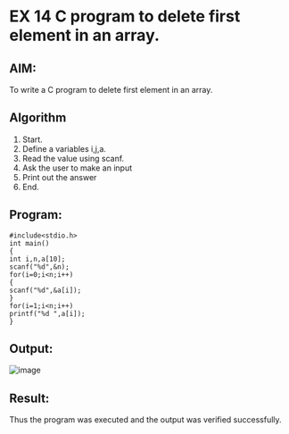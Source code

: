 # EX 14 C program to delete first element in an array.

## AIM:
To write a C program to delete first element in an array.

## Algorithm
1. Start.
2. Define a variables i,j,a.
3. Read the value using scanf.
4. Ask the user to make an input
5. Print out the answer
6. End.
      

## Program:
```
#include<stdio.h> 
int main()
{
int i,n,a[10];
scanf("%d",&n); 
for(i=0;i<n;i++)
{
scanf("%d",&a[i]);
}
for(i=1;i<n;i++) 
printf("%d ",a[i]);
}

```

## Output:
![image](https://github.com/user-attachments/assets/540f2c37-01c6-4923-8b0b-bdf1420e2014)



## Result:
Thus the program was executed and the output was verified successfully.
